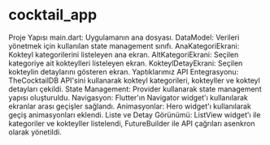 # cocktail_app

Proje Yapısı
main.dart: Uygulamanın ana dosyası.
DataModel: Verileri yönetmek için kullanılan state management sınıfı.
AnaKategoriEkrani: Kokteyl kategorilerini listeleyen ana ekran.
AltKategoriEkrani: Seçilen kategoriye ait kokteylleri listeleyen ekran.
KokteylDetayEkrani: Seçilen kokteylin detaylarını gösteren ekran.
Yaptıklarımız
API Entegrasyonu: TheCocktailDB API'sini kullanarak kokteyl kategorileri, kokteyller ve kokteyl detayları çekildi.
State Management: Provider kullanarak state management yapısı oluşturuldu.
Navigasyon: Flutter'ın Navigator widget'ı kullanılarak ekranlar arası geçişler sağlandı.
Animasyonlar: Hero widget'ı kullanılarak geçiş animasyonları eklendi.
Liste ve Detay Görünümü: ListView widget'ı ile kategoriler ve kokteyller listelendi, FutureBuilder ile API çağrıları asenkron olarak yönetildi.